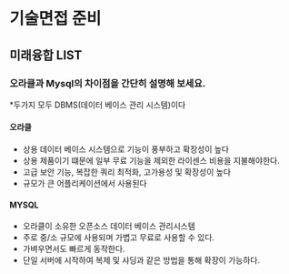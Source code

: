 기술면접 준비
===========

##  미래융합 LIST

###  오라클과 Mysql의 차이점을 간단히 설명해 보세요.

*두가지 모두 DBMS(데이터 베이스 관리 시스템)이다
#### 오라클
*  상용 데이터 베이스 시스템으로 기능이 풍부하고 확장성이 높다
* 상용 제품이기 떄문에 일부 무료 기능을 제외한 라이센스 비용을 지불해야한다.
* 고급 보안 기능, 복잡한 쿼리 최적화, 고가용성 및 확장성이 높다
* 규모가 큰 어플리케이션에서 사용된다

#### MYSQL
* 오라클이 소유한 오픈소스 데이터 베이스 관리시스템
* 주로 중/소 규모에 사용되며 가볍고 무료로 사용할 수 있다.
* 가벼우면서도 빠르게 동작한다.
* 단일 서버에 시작하여 복제 및 샤딩과 같은 방법을 통해 확장이 가능하다.